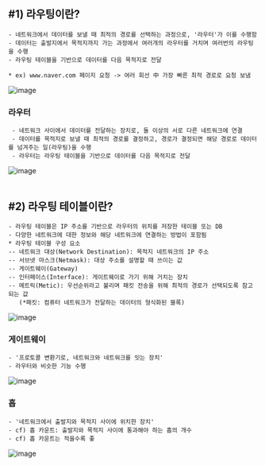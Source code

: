 ## #1) 라우팅이란?
    - 네트워크에서 데이터를 보낼 때 최적의 경로를 선택하는 과정으로, '라우터'가 이를 수행함
    - 데이터는 출발지에서 목적지까지 가는 과정에서 여러개의 라우터를 거치며 여러번의 라우팅을 수행
    - 라우팅 테이블을 기반으로 데이터를 다음 목적지로 전달
    
    * ex) www.naver.com 페이지 요청 -> 여러 회선 中 가장 빠른 최적 경로로 요청 보냄
  ![image](https://github.com/YesYoungJean/Network/assets/107979338/b1d80832-11b5-4b6e-b52e-9269fa092122)

 ### 라우터
     - 네트워크 사이에서 데이터를 전달하는 장치로, 둘 이상의 서로 다른 네트워크에 연결
     - 데이터를 목적지로 보낼 때 최적의 경로를 결정하고, 경로가 결정되면 해당 경로로 데이터를 넘겨주는 일(라우팅)을 수행
     - 라우터는 라우팅 테이블을 기반으로 데이터를 다음 목적지로 전달
![image](https://github.com/YesYoungJean/Network/assets/107979338/f823c939-c50f-4e3a-80ab-c4953ebbb172)
<br/>
<br/>

## #2) 라우팅 테이블이란?
    - 라우팅 테이블은 IP 주소를 기반으로 라우터의 위치를 저장한 테이블 또는 DB
    - 다양한 네트워크에 대한 정보와 해당 네트워크에 연결하는 방법이 포함됨
    * 라우팅 테이블 구성 요소
    -- 네트워크 대상(Network Destination): 목적지 네트워크의 IP 주소
    -- 서브넷 마스크(Netmask): 대상 주소를 설명할 때 쓰이는 값
    -- 게이트웨이(Gateway)
    -- 인터페이스(Interface): 게이트웨이로 가기 위해 거치는 장치
    -- 메트릭(Metic): 우선순위라고 불리며 패킷 전송을 위해 최적의 경로가 선택되도록 참고되는 값
       (*패킷: 컴퓨터 네트워크가 전달하는 데이터의 형식화된 블록)
![image](https://github.com/YesYoungJean/Network/assets/107979338/d3bd0f80-d871-48d6-af33-f410ed10c02b)
    
### 게이트웨이
    - '프로토콜 변환기로, 네트워크와 네트워크를 잇는 장치'
    - 라우터와 비슷한 기능 수행
![image](https://github.com/YesYoungJean/Network/assets/107979338/02c7a8dc-4222-4579-aa47-93d5d9dde20a)


    
### 홉
    - '네트워크에서 출발지와 목적지 사이에 위치한 장치'
    - cf) 홉 카운트: 출발지와 목적지 사이에 통과해야 하는 홉의 개수
    - cf) 홉 카운트는 적을수록 좋
![image](https://github.com/YesYoungJean/Network/assets/107979338/5c4a6837-2565-4ffc-b283-cc1a8332437e)
